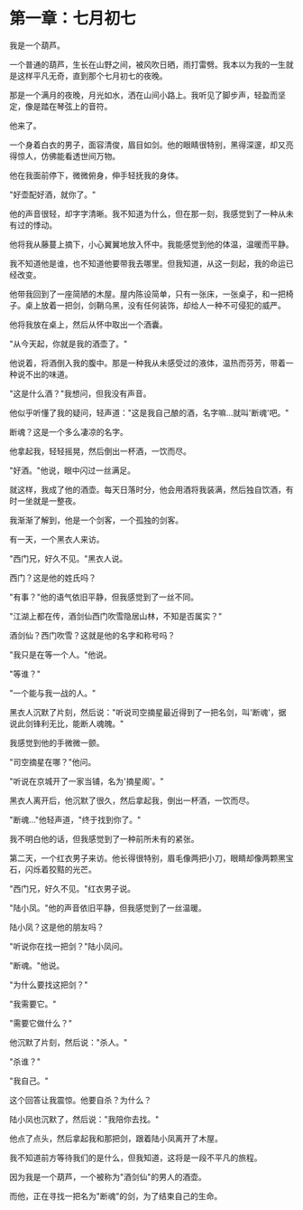# 第一章：七月初七

我是一个葫芦。

一个普通的葫芦，生长在山野之间，被风吹日晒，雨打雷劈。我本以为我的一生就是这样平凡无奇，直到那个七月初七的夜晚。

那是一个满月的夜晚，月光如水，洒在山间小路上。我听见了脚步声，轻盈而坚定，像是踏在琴弦上的音符。

他来了。

一个身着白衣的男子，面容清俊，眉目如剑。他的眼睛很特别，黑得深邃，却又亮得惊人，仿佛能看透世间万物。

他在我面前停下，微微俯身，伸手轻抚我的身体。

"好壶配好酒，就你了。"

他的声音很轻，却字字清晰。我不知道为什么，但在那一刻，我感觉到了一种从未有过的悸动。

他将我从藤蔓上摘下，小心翼翼地放入怀中。我能感觉到他的体温，温暖而平静。

我不知道他是谁，也不知道他要带我去哪里。但我知道，从这一刻起，我的命运已经改变。

他带我回到了一座简陋的木屋。屋内陈设简单，只有一张床，一张桌子，和一把椅子。桌上放着一把剑，剑鞘乌黑，没有任何装饰，却给人一种不可侵犯的威严。

他将我放在桌上，然后从怀中取出一个酒囊。

"从今天起，你就是我的酒壶了。"

他说着，将酒倒入我的腹中。那是一种我从未感受过的液体，温热而芬芳，带着一种说不出的味道。

"这是什么酒？"我想问，但我没有声音。

他似乎听懂了我的疑问，轻声道："这是我自己酿的酒，名字嘛...就叫'断魂'吧。"

断魂？这是一个多么凄凉的名字。

他拿起我，轻轻摇晃，然后倒出一杯酒，一饮而尽。

"好酒。"他说，眼中闪过一丝满足。

就这样，我成了他的酒壶。每天日落时分，他会用酒将我装满，然后独自饮酒，有时一坐就是一整夜。

我渐渐了解到，他是一个剑客，一个孤独的剑客。

有一天，一个黑衣人来访。

"西门兄，好久不见。"黑衣人说。

西门？这是他的姓氏吗？

"有事？"他的语气依旧平静，但我感觉到了一丝不同。

"江湖上都在传，酒剑仙西门吹雪隐居山林，不知是否属实？"

酒剑仙？西门吹雪？这就是他的名字和称号吗？

"我只是在等一个人。"他说。

"等谁？"

"一个能与我一战的人。"

黑衣人沉默了片刻，然后说："听说司空摘星最近得到了一把名剑，叫'断魂'，据说此剑锋利无比，能断人魂魄。"

我感觉到他的手微微一颤。

"司空摘星在哪？"他问。

"听说在京城开了一家当铺，名为'摘星阁'。"

黑衣人离开后，他沉默了很久，然后拿起我，倒出一杯酒，一饮而尽。

"断魂..."他轻声道，"终于找到你了。"

我不明白他的话，但我感觉到了一种前所未有的紧张。

第二天，一个红衣男子来访。他长得很特别，眉毛像两把小刀，眼睛却像两颗黑宝石，闪烁着狡黠的光芒。

"西门兄，好久不见。"红衣男子说。

"陆小凤。"他的声音依旧平静，但我感觉到了一丝温暖。

陆小凤？这是他的朋友吗？

"听说你在找一把剑？"陆小凤问。

"断魂。"他说。

"为什么要找这把剑？"

"我需要它。"

"需要它做什么？"

他沉默了片刻，然后说："杀人。"

"杀谁？"

"我自己。"

这个回答让我震惊。他要自杀？为什么？

陆小凤也沉默了，然后说："我陪你去找。"

他点了点头，然后拿起我和那把剑，跟着陆小凤离开了木屋。

我不知道前方等待我们的是什么，但我知道，这将是一段不平凡的旅程。

因为我是一个葫芦，一个被称为"酒剑仙"的男人的酒壶。

而他，正在寻找一把名为"断魂"的剑，为了结束自己的生命。